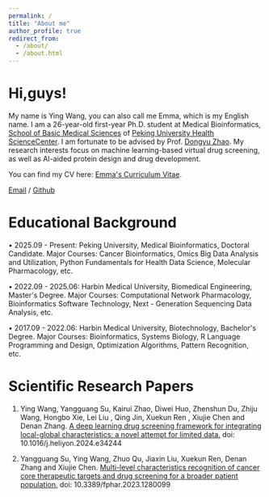 ```yaml
---
permalink: /
title: "About me"
author_profile: true
redirect_from: 
  - /about/
  - /about.html
---
```


Hi,guys! 
======
My name is Ying Wang, you can also call me Emma, which is my English name. I am a 26-year-old first-year Ph.D. student at Medical Bioinformatics, [School of Basic Medical Sciences](https://sbms.bjmu.edu.cn) of [Peking University Health ScienceCenter](https://www.bjmu.edu.cn/index.htm). I am fortunate to be advised by Prof. [Dongyu Zhao](https://biomedinfo.bjmu.edu.cn/jsdw/0e418b3ea2a54e3f974f875a43a5d73a.htm). My research interests focus on machine learning-based virtual drug screening, as well as AI-aided protein design and drug development.

You can find my CV here: [Emma's Curriculum Vitae](../assets/Curriculum_Vitae.pdf).

[Email](mailto:2511110092@bjmu.edu.cn) / [Github](https://github.com/xxx)


Educational Background
======
• 2025.09 - Present: Peking University, Medical Bioinformatics, Doctoral Candidate.
Major Courses: Cancer Bioinformatics, Omics Big Data Analysis and Utilization, Python Fundamentals for Health Data Science, Molecular Pharmacology, etc.

• 2022.09 - 2025.06: Harbin Medical University, Biomedical Engineering, Master's Degree.
Major Courses: Computational Network Pharmacology, Bioinformatics Software Technology, Next - Generation Sequencing Data Analysis, etc.

• 2017.09 - 2022.06: Harbin Medical University, Biotechnology, Bachelor's Degree.
Major Courses: Bioinformatics, Systems Biology, R Language Programming and Design, Optimization Algorithms, Pattern Recognition, etc.

Scientific Research Papers
======
1. Ying Wang, Yangguang Su, Kairui Zhao, Diwei Huo, Zhenshun Du, Zhiju Wang, Hongbo Xie, Lei Liu , Qing
Jin, Xuekun Ren , Xiujie Chen and Denan Zhang. [A deep learning drug screening framework for integrating local-global characteristics: a novel attempt for limited data.](https://www.sciencedirect.com/science/article/pii/S2405844024102757) doi: 10.1016/j.heliyon.2024.e34244

2. Yangguang Su, Ying Wang, Zhuo Qu, Jiaxin Liu, Xuekun Ren, Denan Zhang and Xiujie Chen. [Multi-level
characteristics recognition of cancer core therapeutic targets and drug screening for a broader patient population.](https://www.frontiersin.org/journals/pharmacology/articles/10.3389/fphar.2023.1280099/full) doi: 10.3389/fphar.2023.1280099
